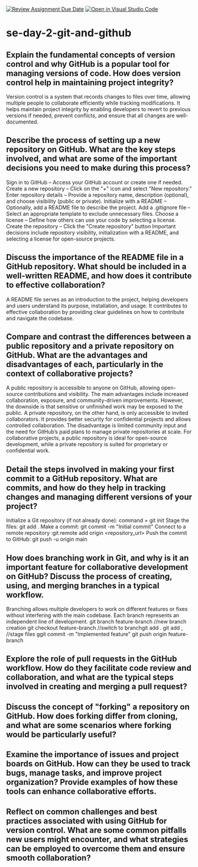 [![Review Assignment Due Date](https://classroom.github.com/assets/deadline-readme-button-22041afd0340ce965d47ae6ef1cefeee28c7c493a6346c4f15d667ab976d596c.svg)](https://classroom.github.com/a/8wgCKhpZ)
[![Open in Visual Studio Code](https://classroom.github.com/assets/open-in-vscode-2e0aaae1b6195c2367325f4f02e2d04e9abb55f0b24a779b69b11b9e10269abc.svg)](https://classroom.github.com/online_ide?assignment_repo_id=18412052&assignment_repo_type=AssignmentRepo)
# se-day-2-git-and-github
## Explain the fundamental concepts of version control and why GitHub is a popular tool for managing versions of code. How does version control help in maintaining project integrity?
Version control is a system that records changes to files over time, allowing multiple people to collaborate efficiently while tracking modifications. It helps maintain project integrity by enabling developers to revert to previous versions if needed, prevent conflicts, and ensure that all changes are well-documented.

## Describe the process of setting up a new repository on GitHub. What are the key steps involved, and what are some of the important decisions you need to make during this process?
Sign in to GitHub – Access your GitHub account or create one if needed.
Create a new repository – Click on the "+" icon and select "New repository."
Enter repository details – Provide a repository name, description (optional), and choose visibility (public or private).
Initialize with a README – Optionally, add a README file to describe the project.
Add a .gitignore file – Select an appropriate template to exclude unnecessary files.
Choose a license – Define how others can use your code by selecting a license.
Create the repository – Click the "Create repository" button
Important decisions include repository visibility, initialization with a README, and selecting a license for open-source projects.

## Discuss the importance of the README file in a GitHub repository. What should be included in a well-written README, and how does it contribute to effective collaboration?
A README file serves as an introduction to the project, helping developers and users understand its purpose, installation, and usage. It contributes to effective collaboration by providing clear guidelines on how to contribute and navigate the codebase.
## Compare and contrast the differences between a public repository and a private repository on GitHub. What are the advantages and disadvantages of each, particularly in the context of collaborative projects?
A public repository is accessible to anyone on GitHub, allowing open-source contributions and visibility. The main advantages include increased collaboration, exposure, and community-driven improvements. However, the downside is that sensitive or unfinished work may be exposed to the public.
A private repository, on the other hand, is only accessible to invited collaborators. It provides better security for confidential projects and allows controlled collaboration. The disadvantage is limited community input and the need for GitHub’s paid plans to manage private repositories at scale.
For collaborative projects, a public repository is ideal for open-source development, while a private repository is suited for proprietary or confidential work.

## Detail the steps involved in making your first commit to a GitHub repository. What are commits, and how do they help in tracking changes and managing different versions of your project?
Initialize a Git repository (if not already done):
command = git init
Stage the files: git add .
Make a commit: git commit -m "Initial commit"
Connect to a remote repository :git remote add origin <repository_url>
Push the commit to GitHub: git push -u origin main

## How does branching work in Git, and why is it an important feature for collaborative development on GitHub? Discuss the process of creating, using, and merging branches in a typical workflow.
Branching allows multiple developers to work on different features or fixes without interfering with the main codebase. Each branch represents an independent line of development.
git branch feature-branch //new branch creation
git checkout feature-branch //switch to branchgit add .
git add , //stage files
ggit commit -m "Implemented feature"
git push origin feature-branch
## Explore the role of pull requests in the GitHub workflow. How do they facilitate code review and collaboration, and what are the typical steps involved in creating and merging a pull request?

## Discuss the concept of "forking" a repository on GitHub. How does forking differ from cloning, and what are some scenarios where forking would be particularly useful?

## Examine the importance of issues and project boards on GitHub. How can they be used to track bugs, manage tasks, and improve project organization? Provide examples of how these tools can enhance collaborative efforts.

## Reflect on common challenges and best practices associated with using GitHub for version control. What are some common pitfalls new users might encounter, and what strategies can be employed to overcome them and ensure smooth collaboration?
